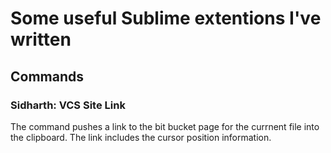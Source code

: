 Some useful Sublime extentions I've written
===========================================

Commands
--------

### Sidharth: VCS Site Link

The command pushes a link to the bit bucket page for the currnent file into the clipboard. The link includes the cursor position information.